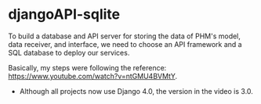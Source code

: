 # djangoAPI-sqlite

To build a database and API server for storing the data of PHM's model, data receiver, and interface, we need to choose an API framework and a SQL database to deploy our services.

Basically, my steps were following the reference: https://www.youtube.com/watch?v=ntGMU4BVMtY.
* Although all projects now use Django 4.0, the version in the video is 3.0.
